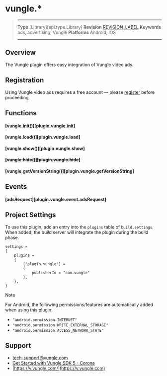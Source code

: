 # vungle.*

> --------------------- ------------------------------------------------------------------------------------------
> __Type__              [Library][api.type.Library]
> __Revision__          [REVISION_LABEL](REVISION_URL)
> __Keywords__          ads, advertising, Vungle
> __Platforms__			Android, iOS
> --------------------- ------------------------------------------------------------------------------------------


## Overview

The Vungle plugin offers easy integration of Vungle video ads.


## Registration

Using Vungle video ads requires a free account &mdash; please [register](https://dashboard.vungle.com/dashboard/) before proceeding.


## Functions

#### [vungle.init()][plugin.vungle.init]

#### [vungle.load()][plugin.vungle.load]

#### [vungle.show()][plugin.vungle.show]

<s>

#### [vungle.hide()][plugin.vungle.hide]

</s>

#### [vungle.getVersionString()][plugin.vungle.getVersionString]


## Events

#### [adsRequest][plugin.vungle.event.adsRequest]


## Project Settings

To use this plugin, add an entry into the `plugins` table of `build.settings`. When added, the build server will integrate the plugin during the build phase.

``````{ brush="lua" gutter="false" first-line="1" highlight="[5,6,7,8]" }
settings =
{
	plugins =
	{
		["plugin.vungle"] =
		{
			publisherId = "com.vungle"
		},
	},		
}
``````

<div class="guide-notebox">
<div class="notebox-title">Note</div>

For Android, the following permissions/features are automatically added when using this plugin:

* `"android.permission.INTERNET"`
* `"android.permission.WRITE_EXTERNAL_STORAGE"`
* `"android.permission.ACCESS_NETWORK_STATE"`

</div>


## Support

* [tech-support@vungle.com](mailto:tech-support@vungle.com)
* [Get Started with Vungle SDK 5 - Corona](https://support.vungle.com/hc/en-us/articles/115000468771)
* [https://v.vungle.com/](https://v.vungle.com)
